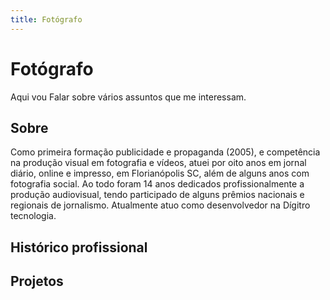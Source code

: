 ```yaml
---
title: Fotógrafo
---
```


# Fotógrafo

Aqui vou Falar sobre vários assuntos que me interessam.

## Sobre

Como primeira formação publicidade e propaganda (2005),
e competência na produção visual em fotografia e vídeos, atuei por oito anos em jornal
diário, online e impresso, em Florianópolis SC, além de alguns anos com fotografia social.
Ao todo foram 14 anos dedicados profissionalmente a produção audiovisual,
tendo participado de alguns prêmios nacionais e regionais de jornalismo.
Atualmente atuo como desenvolvedor na Dígitro tecnologia.

## Histórico profissional

## Projetos
